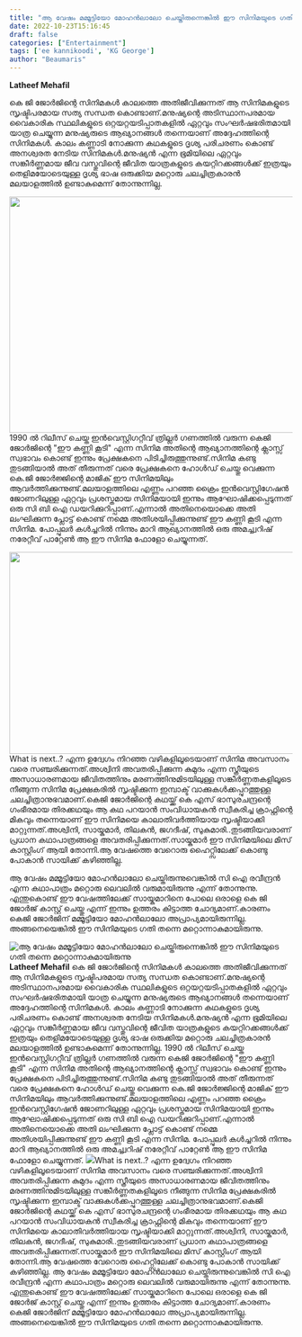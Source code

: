 ```yaml
---
title: "ആ വേഷം മമ്മൂട്ടിയോ മോഹൻലാലോ ചെയ്തിരുന്നെങ്കിൽ ഈ സിനിമയുടെ ഗതി തന്നെ മറ്റൊന്നാകുമായിരുന്നു"
date: 2022-10-23T15:16:45
draft: false
categories: ["Entertainment"]
tags: ['ee kannikoodi', 'KG George']
author: "Beaumaris"
---
```


<strong>Latheef Mehafil </strong>

കെ ജി ജോർജിന്റെ സിനിമകൾ കാലത്തെ അതിജീവിക്കുന്നത് ആ സിനിമകളുടെ സൃഷ്ടിപരമായ സത്യ സന്ധത കൊണ്ടാണ്.മനുഷ്യന്റെ അടിസ്ഥാനപരമായ വൈകാരിക സ്ഥലികളുടെ ഒറ്റയറ്റയടിപ്പാതകളിൽ ഏറ്റവും സംഘർഷഭരിതമായി യാത്ര ചെയ്യുന്ന മനുഷ്യരുടെ ആഖ്യാനങ്ങൾ തന്നെയാണ് അദ്ദേഹത്തിന്റെ സിനിമകൾ. കാലം കണ്ണാടി നോക്കുന്ന കഥകളുടെ ദൃശ്യ പരിചരണം കൊണ്ട് അനശ്വരത നേടിയ സിനിമകൾ.മനുഷ്യൻ എന്ന ഭൂമിയിലെ ഏറ്റവും സങ്കീർണ്ണമായ ജീവ വസ്തുവിന്റെ ജീവിത യാത്രകളുടെ കയറ്റിറക്കങ്ങൾക്ക് ഇത്രയും തെളിമയോടെയുള്ള ദൃശ്യ ഭാഷ ഒരുക്കിയ മറ്റൊരു ചലച്ചിത്രകാരൻ മലയാളത്തിൽ ഉണ്ടാകുമെന്ന് തോന്നുന്നില്ല.

<img class="size-full wp-image-355934 aligncenter" src="https://cdn.boolokam.com/articles/2022/10/rrttuu.jpg" alt="" width="670" height="420" />1990 ൽ റിലീസ് ചെയ്ത ഇൻവെസ്റ്റിഗറ്റീവ് ത്രില്ലർ ഗണത്തിൽ വരുന്ന കെജി ജോർജിന്റെ "ഈ കണ്ണി കൂടി" എന്ന സിനിമ അതിന്റെ ആഖ്യാനത്തിന്റെ ക്ലാസ്സ്‌ സ്വഭാവം കൊണ്ട് ഇന്നും പ്രേക്ഷകനെ പിടിച്ചിരുത്തുന്നുണ്ട്.സിനിമ കണ്ടു തുടങ്ങിയാൽ അത് തീരുന്നത് വരെ പ്രേക്ഷകനെ ഹോൾഡ് ചെയ്തു വെക്കുന്ന കെ.ജി ജോർജ്ജിന്റെ മാജിക് ഈ സിനിമയിലും ആവർത്തിക്കുന്നുണ്ട്.മലയാളത്തിലെ എണ്ണം പറഞ്ഞ ക്രൈം ഇൻവെസ്റ്റിഗേഷൻ ജോണറിലുള്ള ഏറ്റവും പ്രശസ്തമായ സിനിമയായി ഇന്നും ആഘോഷിക്കപ്പെടുന്നത് ഒരു സി ബി ഐ ഡയറിക്കുറിപ്പാണ്.എന്നാൽ അതിനെയൊക്കെ അതി ലംഘിക്കുന്ന പ്ലോട്ട് കൊണ്ട് നമ്മെ അതിശയിപ്പിക്കുന്നുണ്ട് ഈ കണ്ണി കൂടി എന്ന സിനിമ. പോപ്പുലർ കൾച്ചറിൽ നിന്നും മാറി ആഖ്യാനത്തിൽ ഒരു അമച്ച്വറിഷ് നരേറ്റീവ് പാറ്റേൺ ആ ഈ സിനിമ ഫോളോ ചെയ്യുന്നത്.

<img class="wp-image-355935 aligncenter" src="https://cdn.boolokam.com/articles/2022/10/fwggghhh-2.jpg" alt="" width="689" height="359" />What is next..? എന്ന ഉദ്വേഗം നിറഞ്ഞ വഴികളിലൂടെയാണ് സിനിമ അവസാനം വരെ സഞ്ചരിക്കുന്നത്.അശ്വിനി അവതരിപ്പിക്കുന്ന കുമുദം എന്ന സ്ത്രീയുടെ അസാധാരണമായ ജീവിതത്തിനും മരണത്തിനുമിടയിലുള്ള സങ്കീർണ്ണതകളിലൂടെ നീങ്ങുന്ന സിനിമ പ്രേക്ഷകരിൽ സൃഷ്ടിക്കുന്ന ഇമ്പാക്ട് വാക്കുകൾക്കപ്പുറത്തുള്ള ചലച്ചിത്രാനുഭവമാണ്.കെജി ജോർജിന്റെ കഥയ്ക്ക് കെ എസ് ഭാസുരചന്ദ്രന്റെ ഗംഭീരമായ തിരക്കഥയും ആ കഥ പറയാൻ സംവിധായകൻ സ്വീകരിച്ച ക്രാഫ്റ്റിന്റെ മികവും തന്നെയാണ് ഈ സിനിമയെ കാലാതിവർത്തിയായ സൃഷ്ടിയാക്കി മാറ്റുന്നത്.അശ്വിനി, സായ്കുമാർ, തിലകൻ, ജഗദീഷ്, സുകുമാരി..തുടങ്ങിയവരാണ് പ്രധാന കഥാപാത്രങ്ങളെ അവതരിപ്പിക്കുന്നത്.സായ്കുമാർ ഈ സിനിമയിലെ മിസ് കാസ്റ്റിംഗ് ആയി തോന്നി.ആ വേഷത്തെ വേറൊരു ഹൈറ്റ്സിലേക്ക് കൊണ്ടു പോകാൻ സായിക്ക് കഴിഞ്ഞില്ല.

ആ വേഷം മമ്മൂട്ടിയോ മോഹൻലാലോ ചെയ്തിരുന്നുവെങ്കിൽ സി ഐ രവീന്ദ്രൻ എന്ന കഥാപാത്രം മറ്റൊരു ലെവലിൽ വരുമായിരുന്നു എന്ന് തോന്നുന്നു. എന്തുകൊണ്ട് ഈ വേഷത്തിലേക്ക് സായ്കുമാറിനെ പോലെ ഒരാളെ കെ ജി ജോർജ് കാസ്റ്റ് ചെയ്തു എന്ന് ഇന്നും ഉത്തരം കിട്ടാത്ത ചോദ്യമാണ്.കാരണം കെജി ജോർജിന് മമ്മൂട്ടിയോ മോഹൻലാലോ അപ്രാപ്യമായിരുന്നില്ല. അങ്ങനെയെങ്കിൽ ഈ സിനിമയുടെ ഗതി തന്നെ മറ്റൊന്നാകുമായിരുന്നു.


![ആ വേഷം മമ്മൂട്ടിയോ മോഹൻലാലോ ചെയ്തിരുന്നെങ്കിൽ ഈ സിനിമയുടെ ഗതി തന്നെ മറ്റൊന്നാകുമായിരുന്നു](https://cdn.boolokam.com/articles/2022/10/rrttuu.jpg)**Latheef Mehafil** കെ ജി ജോർജിന്റെ സിനിമകൾ കാലത്തെ അതിജീവിക്കുന്നത് ആ സിനിമകളുടെ സൃഷ്ടിപരമായ സത്യ സന്ധത കൊണ്ടാണ്.മനുഷ്യന്റെ അടിസ്ഥാനപരമായ വൈകാരിക സ്ഥലികളുടെ ഒറ്റയറ്റയടിപ്പാതകളിൽ ഏറ്റവും സംഘർഷഭരിതമായി യാത്ര ചെയ്യുന്ന മനുഷ്യരുടെ ആഖ്യാനങ്ങൾ തന്നെയാണ് അദ്ദേഹത്തിന്റെ സിനിമകൾ. കാലം കണ്ണാടി നോക്കുന്ന കഥകളുടെ ദൃശ്യ പരിചരണം കൊണ്ട് അനശ്വരത നേടിയ സിനിമകൾ.മനുഷ്യൻ എന്ന ഭൂമിയിലെ ഏറ്റവും സങ്കീർണ്ണമായ ജീവ വസ്തുവിന്റെ ജീവിത യാത്രകളുടെ കയറ്റിറക്കങ്ങൾക്ക് ഇത്രയും തെളിമയോടെയുള്ള ദൃശ്യ ഭാഷ ഒരുക്കിയ മറ്റൊരു ചലച്ചിത്രകാരൻ മലയാളത്തിൽ ഉണ്ടാകുമെന്ന് തോന്നുന്നില്ല. 1990 ൽ റിലീസ് ചെയ്ത ഇൻവെസ്റ്റിഗറ്റീവ് ത്രില്ലർ ഗണത്തിൽ വരുന്ന കെജി ജോർജിന്റെ "ഈ കണ്ണി കൂടി" എന്ന സിനിമ അതിന്റെ ആഖ്യാനത്തിന്റെ ക്ലാസ്സ്‌ സ്വഭാവം കൊണ്ട് ഇന്നും പ്രേക്ഷകനെ പിടിച്ചിരുത്തുന്നുണ്ട്.സിനിമ കണ്ടു തുടങ്ങിയാൽ അത് തീരുന്നത് വരെ പ്രേക്ഷകനെ ഹോൾഡ് ചെയ്തു വെക്കുന്ന കെ.ജി ജോർജ്ജിന്റെ മാജിക് ഈ സിനിമയിലും ആവർത്തിക്കുന്നുണ്ട്.മലയാളത്തിലെ എണ്ണം പറഞ്ഞ ക്രൈം ഇൻവെസ്റ്റിഗേഷൻ ജോണറിലുള്ള ഏറ്റവും പ്രശസ്തമായ സിനിമയായി ഇന്നും ആഘോഷിക്കപ്പെടുന്നത് ഒരു സി ബി ഐ ഡയറിക്കുറിപ്പാണ്.എന്നാൽ അതിനെയൊക്കെ അതി ലംഘിക്കുന്ന പ്ലോട്ട് കൊണ്ട് നമ്മെ അതിശയിപ്പിക്കുന്നുണ്ട് ഈ കണ്ണി കൂടി എന്ന സിനിമ. പോപ്പുലർ കൾച്ചറിൽ നിന്നും മാറി ആഖ്യാനത്തിൽ ഒരു അമച്ച്വറിഷ് നരേറ്റീവ് പാറ്റേൺ ആ ഈ സിനിമ ഫോളോ ചെയ്യുന്നത്. ![](https://cdn.boolokam.com/articles/2022/10/fwggghhh-2.jpg)What is next..? എന്ന ഉദ്വേഗം നിറഞ്ഞ വഴികളിലൂടെയാണ് സിനിമ അവസാനം വരെ സഞ്ചരിക്കുന്നത്.അശ്വിനി അവതരിപ്പിക്കുന്ന കുമുദം എന്ന സ്ത്രീയുടെ അസാധാരണമായ ജീവിതത്തിനും മരണത്തിനുമിടയിലുള്ള സങ്കീർണ്ണതകളിലൂടെ നീങ്ങുന്ന സിനിമ പ്രേക്ഷകരിൽ സൃഷ്ടിക്കുന്ന ഇമ്പാക്ട് വാക്കുകൾക്കപ്പുറത്തുള്ള ചലച്ചിത്രാനുഭവമാണ്.കെജി ജോർജിന്റെ കഥയ്ക്ക് കെ എസ് ഭാസുരചന്ദ്രന്റെ ഗംഭീരമായ തിരക്കഥയും ആ കഥ പറയാൻ സംവിധായകൻ സ്വീകരിച്ച ക്രാഫ്റ്റിന്റെ മികവും തന്നെയാണ് ഈ സിനിമയെ കാലാതിവർത്തിയായ സൃഷ്ടിയാക്കി മാറ്റുന്നത്.അശ്വിനി, സായ്കുമാർ, തിലകൻ, ജഗദീഷ്, സുകുമാരി..തുടങ്ങിയവരാണ് പ്രധാന കഥാപാത്രങ്ങളെ അവതരിപ്പിക്കുന്നത്.സായ്കുമാർ ഈ സിനിമയിലെ മിസ് കാസ്റ്റിംഗ് ആയി തോന്നി.ആ വേഷത്തെ വേറൊരു ഹൈറ്റ്സിലേക്ക് കൊണ്ടു പോകാൻ സായിക്ക് കഴിഞ്ഞില്ല. ആ വേഷം മമ്മൂട്ടിയോ മോഹൻലാലോ ചെയ്തിരുന്നുവെങ്കിൽ സി ഐ രവീന്ദ്രൻ എന്ന കഥാപാത്രം മറ്റൊരു ലെവലിൽ വരുമായിരുന്നു എന്ന് തോന്നുന്നു. എന്തുകൊണ്ട് ഈ വേഷത്തിലേക്ക് സായ്കുമാറിനെ പോലെ ഒരാളെ കെ ജി ജോർജ് കാസ്റ്റ് ചെയ്തു എന്ന് ഇന്നും ഉത്തരം കിട്ടാത്ത ചോദ്യമാണ്.കാരണം കെജി ജോർജിന് മമ്മൂട്ടിയോ മോഹൻലാലോ അപ്രാപ്യമായിരുന്നില്ല. അങ്ങനെയെങ്കിൽ ഈ സിനിമയുടെ ഗതി തന്നെ മറ്റൊന്നാകുമായിരുന്നു.
